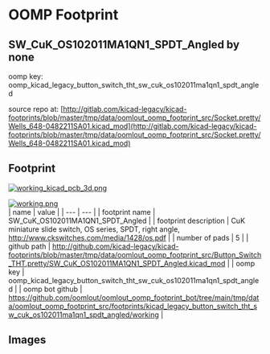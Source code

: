 # OOMP Footprint  
## SW_CuK_OS102011MA1QN1_SPDT_Angled  by none  
  
oomp key: oomp_kicad_legacy_button_switch_tht_sw_cuk_os102011ma1qn1_spdt_angled  
  
source repo at: [http://gitlab.com/kicad-legacy/kicad-footprints/blob/master/tmp/data/oomlout_oomp_footprint_src/Socket.pretty/Wells_648-0482211SA01.kicad_mod](http://gitlab.com/kicad-legacy/kicad-footprints/blob/master/tmp/data/oomlout_oomp_footprint_src/Socket.pretty/Wells_648-0482211SA01.kicad_mod)  
## Footprint  
  
[![working_kicad_pcb_3d.png](working_kicad_pcb_3d_600.png)](working_kicad_pcb_3d.png)  
  
[![working.png](working_600.png)](working.png)  
| name | value | 
| --- | --- | 
| footprint name | SW_CuK_OS102011MA1QN1_SPDT_Angled | 
| footprint description | CuK miniature slide switch, OS series, SPDT, right angle, http://www.ckswitches.com/media/1428/os.pdf | 
| number of pads | 5 | 
| github path | http://github.com/kicad-legacy/kicad-footprints/blob/master/tmp/data/oomlout_oomp_footprint_src/Button_Switch_THT.pretty/SW_CuK_OS102011MA1QN1_SPDT_Angled.kicad_mod | 
| oomp key | oomp_kicad_legacy_button_switch_tht_sw_cuk_os102011ma1qn1_spdt_angled | 
| oomp bot github | https://github.com/oomlout/oomlout_oomp_footprint_bot/tree/main/tmp/data/oomlout_oomp_footprint_src/footprints/kicad_legacy_button_switch_tht_sw_cuk_os102011ma1qn1_spdt_angled/working | 
## Images  
